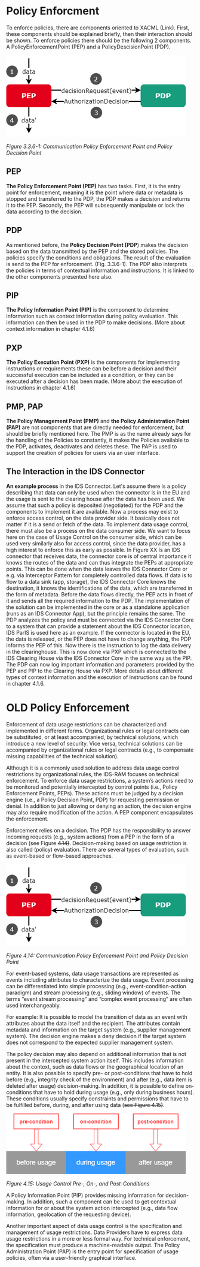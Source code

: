 # Policy Enforcment
To enforce policies, there are components oriented to XACML (Link). First, these components should be explained briefly, then their interaction should be shown. To enforce policies there should be the following 2 components. A PolicyEnforcementPoint (PEP) and a PolicyDescisionPoint (PDP).

![image](../../4_Perspectives_of_the_Reference_Architecture_Model/4_1_Security_Perspective/media/Communication-PEP-and-PDP.drawio.png)

_Figure 3.3.6-1: Communication Policy Enforcement Point and Policy Decision Point_

## PEP
**The Policy Enforcement Point (PEP)** has two tasks. First, it is the entry point for enforcement, meaning it is the point where data or metadata is stopped and transferred to the PDP, the PDP makes a decision and returns it to the PEP. Secondly, the PEP will subsequently manipulate or lock the data according to the decision. 
## PDP
As mentioned before, the **Policy Decision Point (PDP**) makes the decision based on the data transmitted by the PEP and the stored policies. The policies specify the conditions and obligations. The result of the evaluation is send to the PEP for enforcement. (Fig. 3.3.6-1). The PDP also interprets the policies in terms of contextual information and instructions. It is linked to the other components presented here also.
## PIP
**The Policy Information Point (PIP)** is the component to determine information such as context information during policy evaluation. This information can then be used in the PDP to make decisions. (More about context information in chapter 4.1.6)
## PXP
**The Policy Execution Point (PXP)** is the components for implementing instructions or requirements these can be before a decision and their successful execution can be included as a condition, or they can be executed after a decision has been made. (More about the execution of instructions in chapter 4.1.6)
## PMP, PAP
**The Policy Management Point (PMP)** and **the Policy Administration Point (PAP)** are not components that are directly needed for enforcement, but should be briefly mentioned here. The PMP is as the name already says for the handling of the Policies to constantly, it makes the Policies available to the PDP, activates, deactivates and deletes these. The PAP is used to support the creation of policies for users via an user interface.

## The Interaction in the IDS Connector
**An example process** in the IDS Connector. Let's assume there is a policy describing that data can only be used when the connector is in the EU and the usage is sent to the clearing house after the data has been used. We assume that such a policy is deposited (negotiated) for the PDP and the components to implement it are available. Now a process may exist to enforce access control, on the data provider side. It basically does not matter if it is a send or fetch of the data. To implement data usage control, there must also be a process on the data consumer side. We want to focus here on the case of Usage Control on the consumer side, which can be used very similarly also for access control, since the data provider, has a high interest to enforce this as early as possible. In Figure XX Is an IDS connector that receives data, the connector core is of central importance it knows the routes of the data and can thus integrate the PEPs at appropriate points. This can be done when the data leaves the IDS Connector Core or e.g. via Interceptor Pattern for completely controlled data flows. If data is to flow to a data sink (app, storage), the IDS Connector Core knows the destination, it knows the identifications of the data, which are transferred in the form of metadata. Before the data flows directly, the PEP acts in front of it and sends all the required information to the PDP. The implementation of the solution can be implemented in the core or as a standalone application (runs as an IDS Connector App), but the principle remains the same. The PDP analyzes the policy and must be connected via the IDS Connector Core to a system that can provide a statement about the IDS Connector location, IDS ParIS is used here as an example. If the connector is located in the EU, the data is released, or the PEP does not have to change anything, the PDP informs the PEP of this. Now there is the instruction to log the data delivery in the clearinghouse. This is now done via PXP which is connected to the IDS Clearing House via the IDS Connector Core in the same way as the PIP. The PDP can now log important information and parameters provided by the PEP and PIP to the Clearing House via PXP. More details about different types of context information and the execution of instructions can be found in chapter 4.1.6.




#  OLD Policy Enforcement

Enforcement of data usage restrictions can be characterized and implemented in different forms. Organizational rules or legal contracts can be substituted, or at least accompanied, by technical solutions, which introduce a new level of security. Vice versa, technical solutions can be accompanied by organizational rules or legal contracts (e.g., to compensate missing capabilities of the technical solution).

Although it is a commonly used solution to address data usage control restrictions by organizational rules, the IDS-RAM focuses on technical enforcement.
To enforce data usage restrictions, a system’s actions need to be monitored and potentially intercepted by control points (i.e., Policy Enforcement Points, PEPs). These actions must be judged by a decision engine (i.e., a Policy Decision Point, PDP) for requesting permission or denial. In addition to just allowing or denying an action, the decision engine may also require modification of the action. A PEP component encapsulates the enforcement.

Enforcement relies on a decision. The PDP has the responsibility to answer incoming requests (e.g., system actions) from a PEP in the form of a decision (see Figure ~~4.14)~~. Decision-making based on usage restriction is also called (policy) evaluation. There are several types of evaluation, such as event-based or flow-based approaches.

![image](../../4_Perspectives_of_the_Reference_Architecture_Model/4_1_Security_Perspective/media/Communication-PEP-and-PDP.drawio.png)

_Figure 4.14: Communication Policy Enforcement Point and Policy Decision Point_

For event-based systems, data usage transactions are represented as events including attributes to characterize the data usage. Event processing can be differentiated into simple processing (e.g., event-condition-action paradigm) and stream processing (e.g., sliding window) of events. The terms ”event stream processing” and “complex event processing” are often used interchangeably.

For example: It is possible to model the transition of data as an event with attributes about the data itself and the recipient. The attributes contain metadata and information on the target system (e.g., supplier management system). The decision engine makes a deny decision if the target system does not correspond to the expected supplier management system.

The policy decision may also depend on additional information that is not present in the intercepted system action itself. This includes information about the context, such as data flows or the geographical location of an entity. It is also possible to specify pre- or post-conditions that have to hold before (e.g., integrity check of the environment) and after (e.g., data item is deleted after usage) decision-making. In addition, it is possible to define on-conditions that have to hold during usage (e.g., only during business hours). These conditions usually specify constraints and permissions that have to be fulfilled before, during, and after using data (~~see Figure 4.15)~~.

![image](../../4_Perspectives_of_the_Reference_Architecture_Model/4_1_Security_Perspective/media/usage-control-conditions.drawio.png)

_Figure 4.15: Usage Control Pre-, On-, and Post-Conditions_

A Policy Information Point (PIP) provides missing information for decision-making. In addition, such a component can be used to get contextual information for or about the system action intercepted (e.g., data flow information, geolocation of the requesting device).

Another important aspect of data usage control is the specification and management of usage restrictions. Data Providers have to express data usage restrictions in a more or less formal way. For technical enforcement, the specification must produce a machine-readable output. The Policy Administration Point (PAP) is the entry point for specification of usage policies, often via a user-friendly graphical interface.
